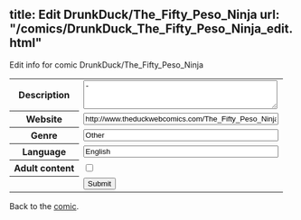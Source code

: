 title: Edit DrunkDuck/The_Fifty_Peso_Ninja
url: "/comics/DrunkDuck_The_Fifty_Peso_Ninja_edit.html"
---
Edit info for comic DrunkDuck/The_Fifty_Peso_Ninja

<form name="comic" action="http://gaepostmail.appspot.com/comic/" method="post">
<table class="comicinfo">
<tr>
<th>Description</th><td><textarea name="description" cols="40" rows="3">-</textarea></td>
</tr>
<tr>
<th>Website</th><td><input type="text" name="url" value="http://www.theduckwebcomics.com/The_Fifty_Peso_Ninja/" size="40"/></td>
</tr>
<tr>
<th>Genre</th><td><input type="text" name="genre" value="Other" size="40"/></td>
</tr>
<tr>
<th>Language</th><td><input type="text" name="language" value="English" size="40"/></td>
</tr>
<tr>
<th>Adult content</th><td><input type="checkbox" name="adult" value="adult" /></td>
</tr>
<tr>
<th></th><td>
<input type="hidden" name="comic" value="DrunkDuck_The_Fifty_Peso_Ninja" />
<input type="submit" name="submit" value="Submit" />
</td>
</tr>
</table>
</form>

Back to the [comic](DrunkDuck_The_Fifty_Peso_Ninja.html).
